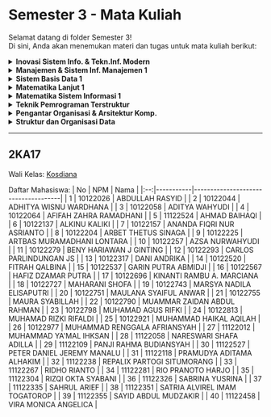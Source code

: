 # Semester 3 - Mata Kuliah
Selamat datang di folder Semester 3!  
Di sini, Anda akan menemukan materi dan tugas untuk mata kuliah berikut:

<details>
  <summary><strong>Inovasi Sistem Info. & Tekn.Inf. Modern</strong></summary>

  - Dosen Pengampu: [Riza Adrianti Supono, SKom, MMSI](http://adrianti.staff.gunadarma.ac.id/)
  - [Materi](https://drive.google.com/drive/folders/1-NJ8UvzafzFTHtMRG9lH1FNduchqJFMW?usp=drive_link)
</details>

<details>
  <summary><strong>Manajemen & Sistem Inf. Manajemen 1</strong></summary>

  - Dosen Pengampu: [Trini Saptariani, SKom., MM](http://trini.staff.gunadarma.ac.id/)
  - [Materi](https://drive.google.com/drive/folders/1ynxmjuIAwA7s4y4UahCjZct0W8fRf9a1?usp=drive_link)
</details>

<details>
  <summary><strong>Sistem Basis Data 1</strong></summary>

  - Dosen Pengampu: [Dr. Yuli Karyanti](http://yuli.staff.gunadarma.ac.id/)
  - [Materi](https://drive.google.com/drive/folders/1-mnSP8d99tM3LR0xff0tNvdkxd1s_ycK?usp=drive_link)
  - Tugas
    - [Kueri Komersial](./sistem-basis-data-1/tugas/kueri-komersial/)
</details>

<details>
  <summary><strong>Matematika Lanjut 1</strong></summary>

  - Dosen Pengampu: [Siti Maesaroh](http://siti_maesaroh.staff.gunadarma.ac.id/)
  - [Materi](https://drive.google.com/drive/folders/1zxqgZPAXkrWyLxh76acEvDoUsaKWuPi1?usp=drive_link)
</details>

<details>
  <summary><strong>Matematika Sistem Informasi 1</strong></summary>

  - Dosen Pengampu: Irwan Susanto
  - [Materi](https://drive.google.com/drive/folders/1-9fX2qzsyjzU-SiEj8aWBhWH3Q7Mn0kA?usp=drive_link)
</details>

<details>
  <summary><strong>Teknik Pemrograman Terstruktur</strong></summary>

  - Dosen Pengampu: [Emellika Rahmayana, S.Kom., MMSI](http://emellika_r.staff.gunadarma.ac.id/)
  - [Materi](https://drive.google.com/drive/folders/101cm3la0PvYalxWRpFjjQwr53KZDyGd9?usp=drive_link)
</details>

<details>
  <summary><strong>Pengantar Organisasi & Arsitektur Komp.</strong></summary>

- Dosen Pengampu: Maria Sri Wulandari
- [Materi](https://drive.google.com/drive/folders/107EYMtrbEoptnhM44eQwtl3JNM3ylfah?usp=drive_link)
</details>

<details>
  <summary><strong>Struktur dan Organisasi Data</strong></summary>

  - Dosen Pengampu: [Kosdiana](http://kosdiana.staff.gunadarma.ac.id/)
  - [Materi](https://drive.google.com/drive/folders/1-yOT0Bv1vvPoyUAwARyBOkndIk6jnRun?usp=drive_link)
</details>

---
## 2KA17
Wali Kelas: [Kosdiana](http://kosdiana.staff.gunadarma.ac.id/)

Daftar Mahasiswa:
| No | NPM       | Nama                                |
|:--:|-----------|-------------------------------------|
| 1  | 10122026  | ABDULLAH RASYID                     |
| 2  | 10122044  | ADHITYA WISNU WARDHANA              |
| 3  | 10122058  | ADITYA WAHYUDI                      |
| 4  | 10122064  | AFIFAH ZAHRA RAMADHANI              |
| 5  | 11122524  | AHMAD BAIHAQI                       |
| 6  | 10122137  | ALKINU KALIKI                       |
| 7  | 10122157  | ANANDA FIQRI NUR ASRIANTO           |
| 8  | 10122204  | ARBET THETUS SINAGA                 |
| 9  | 10122225  | ARTBAS MURAMADHANI LONTARA          |
| 10 | 10122257  | AZSA NURWAHYUDI                     |
| 11 | 10122279  | BENY HARIAWAN J GINTING             |
| 12 | 10122293  | CARLOS PARLINDUNGAN JS              |
| 13 | 10122317  | DANI ANDRIKA                        |
| 14 | 10122520  | FITRAH QALBINA                      |
| 15 | 10122537  | GARIN PUTRA ABMIDJI                 |
| 16 | 10122567  | HAFIZ DZAMAR PUTRA                  |
| 17 | 10122696  | KINANTI RAMBU A. MARCIANA           |
| 18 | 10122727  | MAHARANI SHOFA                      |
| 19 | 10122743  | MARSYA NADILA ELISAPUTRI            |
| 20 | 10122751  | MAULANA SYAIFUL ANWAR               |
| 21 | 10122755  | MAURA SYABILLAH                     |
| 22 | 10122790  | MUAMMAR ZAIDAN ABDUL RAHMAN         |
| 23 | 10122798  | MUHAMAD AGUS RIFKI                  |
| 24 | 10122813  | MUHAMAD RIZKI RIFALDI               |
| 25 | 10122921  | MUHAMMAD HAIKAL AQILAH              |
| 26 | 10122977  | MUHAMMAD RENGGALA AFRIANSYAH        |
| 27 | 11122012  | MUHAMMAD YA'MAL IHKSAN              |
| 28 | 11122058  | NARESWARI SHAFA ADILLA              |
| 29 | 11122109  | PANJI RAHMA BUDIANSYAH              |
| 30 | 11122527  | PETER DANIEL JEREMY MANALU          |
| 31 | 11122118  | PRAMUDYA ADITAMA ALHAKIM            |
| 32 | 11122238  | REPALIX PARTOGI SITUMORANG          |
| 33 | 11122267  | RIDHO RIANTO                        |
| 34 | 11122281  | RIO PRANOTO HARJO                   |
| 35 | 11122304  | RIZQI OKTA SYABANI                  |
| 36 | 11122326  | SABRINA YUSRINA                     |
| 37 | 11122335  | SAHRUL ARIEF                        |
| 38 | 11122351  | SATRIA ALVIREL IMAM TOGATOROP       |
| 39 | 11122355  | SAYID ABDUL MUDZAKIR                |
| 40 | 11122458  | VIRA MONICA ANGELICA                |

